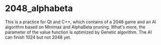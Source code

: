 # 2048_alphabeta
This is a practice for Qt and C++, which contains of a 2048 game and an AI algorithm based on Minimax and AlphaBeta pruning.
What's more, the parameter of the value function is optimized by Genetic algorithm.
The AI can finish 1024 but not 2048 yet.
